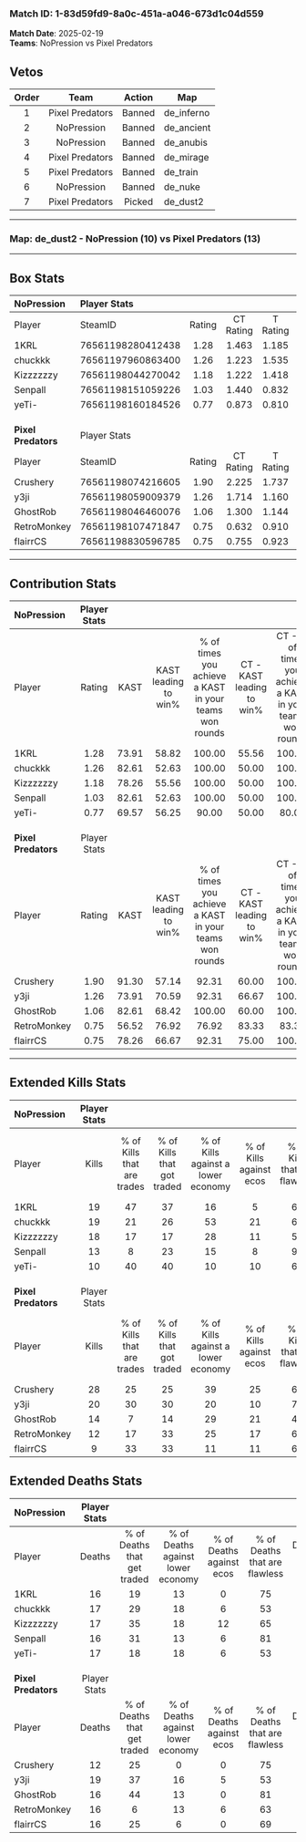 ### Match ID: 1-83d59fd9-8a0c-451a-a046-673d1c04d559  
**Match Date**: 2025-02-19  
**Teams**: NoPression vs Pixel Predators  

## Vetos  

| Order | Team | Action | Map |
| :---: | :--: | :----: | --- |
| 1 | Pixel Predators | Banned | de_inferno |
| 2 | NoPression | Banned | de_ancient |
| 3 | NoPression | Banned | de_anubis |
| 4 | Pixel Predators | Banned | de_mirage |
| 5 | Pixel Predators | Banned | de_train |
| 6 | NoPression | Banned | de_nuke |
| 7 | Pixel Predators | Picked | de_dust2 |

---  

### **Map**: de_dust2 - NoPression (10) vs Pixel Predators (13)  
---  

## Box Stats  

| **NoPression**      | Player Stats      |        |           |          |       |       |       |         |        |      |     |
| :- | :- | :-: | :-: | :-: | :-: | :-: | :-: | :-: | :-: | :-: | :-: |
| Player              | SteamID           | Rating | CT Rating | T Rating | KAST  |  ADR  | Kills | Assists | Deaths | K/D  | HS% |
| 1KRL                | 76561198280412438 |  1.28  |   1.463   |  1.185   | 73.91 | 95.8  |  19   |    7    |   16   | 1.19 | 26  |
| chuckkk             | 76561197960863400 |  1.26  |   1.223   |  1.535   | 82.61 | 78.3  |  19   |    5    |   17   | 1.12 | 47  |
| Kizzzzzzy           | 76561198044270042 |  1.18  |   1.222   |  1.418   | 78.26 | 74.9  |  18   |    5    |   17   | 1.06 | 61  |
| Senpall             | 76561198151059226 |  1.03  |   1.440   |  0.832   | 82.61 | 65.2  |  13   |    9    |   16   | 0.81 | 38  |
| yeTi-               | 76561198160184526 |  0.77  |   0.873   |  0.810   | 69.57 | 60.4  |  10   |    6    |   17   | 0.59 | 30  |
|                     |                   |        |           |          |       |       |       |         |        |      |     |
|                     |                   |        |           |          |       |       |       |         |        |      |     |
|                     |                   |        |           |          |       |       |       |         |        |      |     |
| **Pixel Predators** | Player Stats      |        |           |          |       |       |       |         |        |      |     |
| Player              | SteamID           | Rating | CT Rating | T Rating | KAST  |  ADR  | Kills | Assists | Deaths | K/D  | HS% |
| Crushery            | 76561198074216605 |  1.90  |   2.225   |  1.737   | 91.30 | 116.4 |  28   |    6    |   12   | 2.33 | 35  |
| y3ji                | 76561198059009379 |  1.26  |   1.714   |  1.160   | 73.91 | 101.3 |  20   |    6    |   19   | 1.05 | 50  |
| GhostRob            | 76561198046460076 |  1.06  |   1.300   |  1.144   | 82.61 | 67.3  |  14   |    5    |   16   | 0.88 | 57  |
| RetroMonkey         | 76561198107471847 |  0.75  |   0.632   |  0.910   | 56.52 | 55.7  |  12   |    3    |   16   | 0.75 | 41  |
| flairrCS            | 76561198830596785 |  0.75  |   0.755   |  0.923   | 78.26 | 41.3  |   9   |    4    |   16   | 0.56 | 44  |
---  

## Contribution Stats  

| **NoPression**      | Player Stats |       |                      |                                                        |                           |                                                             |                          |                                                            |
| :- | :-: | :-: | :-: | :-: | :-: | :-: | :-: | :-: |
| Player              |    Rating    | KAST  | KAST leading to win% | % of times you achieve a KAST in your teams won rounds | CT - KAST leading to win% | CT - % of times you achieve a KAST in your teams won rounds | T - KAST leading to win% | T - % of times you achieve a KAST in your teams won rounds |
| 1KRL                |     1.28     | 73.91 |        58.82         |                         100.00                         |           55.56           |                           100.00                            |          62.50           |                           100.00                           |
| chuckkk             |     1.26     | 82.61 |        52.63         |                         100.00                         |           50.00           |                           100.00                            |          55.56           |                           100.00                           |
| Kizzzzzzy           |     1.18     | 78.26 |        55.56         |                         100.00                         |           50.00           |                           100.00                            |          62.50           |                           100.00                           |
| Senpall             |     1.03     | 82.61 |        52.63         |                         100.00                         |           50.00           |                           100.00                            |          55.56           |                           100.00                           |
| yeTi-               |     0.77     | 69.57 |        56.25         |                         90.00                          |           50.00           |                            80.00                            |          62.50           |                           100.00                           |
|                     |              |       |                      |                                                        |                           |                                                             |                          |                                                            |
|                     |              |       |                      |                                                        |                           |                                                             |                          |                                                            |
|                     |              |       |                      |                                                        |                           |                                                             |                          |                                                            |
| **Pixel Predators** | Player Stats |       |                      |                                                        |                           |                                                             |                          |                                                            |
| Player              |    Rating    | KAST  | KAST leading to win% | % of times you achieve a KAST in your teams won rounds | CT - KAST leading to win% | CT - % of times you achieve a KAST in your teams won rounds | T - KAST leading to win% | T - % of times you achieve a KAST in your teams won rounds |
| Crushery            |     1.90     | 91.30 |        57.14         |                         92.31                          |           60.00           |                           100.00                            |          54.55           |                           85.71                            |
| y3ji                |     1.26     | 73.91 |        70.59         |                         92.31                          |           66.67           |                           100.00                            |          75.00           |                           85.71                            |
| GhostRob            |     1.06     | 82.61 |        68.42         |                         100.00                         |           60.00           |                           100.00                            |          77.78           |                           100.00                           |
| RetroMonkey         |     0.75     | 56.52 |        76.92         |                         76.92                          |           83.33           |                            83.33                            |          71.43           |                           71.43                            |
| flairrCS            |     0.75     | 78.26 |        66.67         |                         92.31                          |           75.00           |                           100.00                            |          60.00           |                           85.71                            |
---  

## Extended Kills Stats  

| **NoPression**      | Player Stats |                            |                            |                                    |                         |                              |                                 |                                       |                    |           |
| :- | :-: | :-: | :-: | :-: | :-: | :-: | :-: | :-: | :-: | :-: |
| Player              |    Kills     | % of Kills that are trades | % of Kills that got traded | % of Kills against a lower economy | % of Kills against ecos | % of Kills that are flawless | % of Kills that are close duels | % of Kills that are assisted by flash | Pistol Round Kills | AWP Kills |
| 1KRL                |      19      |             47             |             37             |                 16                 |            5            |              68              |                5                |                  16                   |         0          |     0     |
| chuckkk             |      19      |             21             |             26             |                 53                 |           21            |              63              |                5                |                   0                   |         1          |     0     |
| Kizzzzzzy           |      18      |             17             |             17             |                 28                 |           11            |              56              |               17                |                  11                   |         0          |     0     |
| Senpall             |      13      |             8              |             23             |                 15                 |            8            |              92              |                8                |                   8                   |         3          |     8     |
| yeTi-               |      10      |             40             |             40             |                 10                 |           10            |              60              |               30                |                  10                   |         1          |     0     |
|                     |              |                            |                            |                                    |                         |                              |                                 |                                       |                    |           |
|                     |              |                            |                            |                                    |                         |                              |                                 |                                       |                    |           |
|                     |              |                            |                            |                                    |                         |                              |                                 |                                       |                    |           |
| **Pixel Predators** | Player Stats |                            |                            |                                    |                         |                              |                                 |                                       |                    |           |
| Player              |    Kills     | % of Kills that are trades | % of Kills that got traded | % of Kills against a lower economy | % of Kills against ecos | % of Kills that are flawless | % of Kills that are close duels | % of Kills that are assisted by flash | Pistol Round Kills | AWP Kills |
| Crushery            |      28      |             25             |             25             |                 39                 |           25            |              68              |               11                |                   0                   |         1          |     8     |
| y3ji                |      20      |             30             |             30             |                 20                 |           10            |              70              |                5                |                  10                   |         2          |     0     |
| GhostRob            |      14      |             7              |             14             |                 29                 |           21            |              43              |               21                |                   7                   |         5          |     0     |
| RetroMonkey         |      12      |             17             |             33             |                 25                 |           17            |              67              |                8                |                   0                   |         0          |     2     |
| flairrCS            |      9       |             33             |             33             |                 11                 |           11            |              67              |               22                |                   0                   |         2          |     0     |
## Extended Deaths Stats  

| **NoPression**      | Player Stats |                             |                                   |                          |                               |                            |                           |               |
| :- | :-: | :-: | :-: | :-: | :-: | :-: | :-: | :-: |
| Player              |    Deaths    | % of Deaths that get traded | % of Deaths against lower economy | % of Deaths against ecos | % of Deaths that are flawless | % of Deaths that are close | % of Deaths while blinded | Deaths to AWP |
| 1KRL                |      16      |             19              |                13                 |            0             |              75               |             13             |             6             |       4       |
| chuckkk             |      17      |             29              |                18                 |            6             |              53               |             6              |             6             |       1       |
| Kizzzzzzy           |      17      |             35              |                18                 |            12            |              65               |             12             |             0             |       2       |
| Senpall             |      16      |             31              |                13                 |            6             |              81               |             13             |             6             |       2       |
| yeTi-               |      17      |             18              |                18                 |            6             |              53               |             18             |             0             |       1       |
|                     |              |                             |                                   |                          |                               |                            |                           |               |
|                     |              |                             |                                   |                          |                               |                            |                           |               |
|                     |              |                             |                                   |                          |                               |                            |                           |               |
| **Pixel Predators** | Player Stats |                             |                                   |                          |                               |                            |                           |               |
| Player              |    Deaths    | % of Deaths that get traded | % of Deaths against lower economy | % of Deaths against ecos | % of Deaths that are flawless | % of Deaths that are close | % of Deaths while blinded | Deaths to AWP |
| Crushery            |      12      |             25              |                 0                 |            0             |              75               |             0              |            17             |       1       |
| y3ji                |      19      |             37              |                16                 |            5             |              53               |             26             |            11             |       3       |
| GhostRob            |      16      |             44              |                13                 |            0             |              81               |             13             |             6             |       1       |
| RetroMonkey         |      16      |              6              |                13                 |            6             |              63               |             6              |             0             |       3       |
| flairrCS            |      16      |             25              |                 6                 |            0             |              69               |             6              |            13             |       0       |
